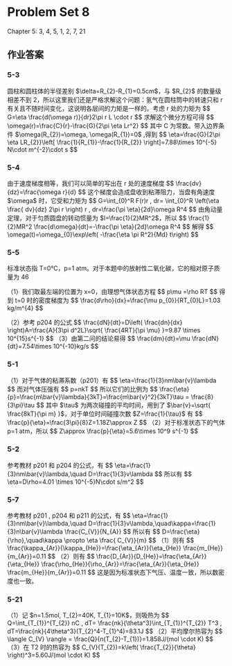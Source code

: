 # Problem Set 8

<p>Chapter 5: 3, 4, 5, 1, 2, 7, 21</p>
<h2 id="作业答案">作业答案</h2>
<h3 id="5-3">5-3</h3>
<p>圆柱和圆柱体的半径差别 $\delta=R_{2}-R_{1}=0.5cm$，与 $R_{2}$ 的数量级相差不到 2，所以这里我们还是严格求解这个问题：氢气在圆柱筒中的转速只和 r 有关且不随时间变化，这说明各层间的力矩是一样的。考虑 r 处的力矩为
$$
G=\eta \frac{d(\omega r)}{dr}2\pi r L \cdot r
$$
求解这个微分方程可得
$$
\omega(r)=\frac{C}{r}-\frac{G}{2\pi \eta Lr^2}
$$
其中 C 为常数。带入边界条件 $\omega(R_{2})=\omega, \omega(R_{1})=0$ ,得到
$$
\eta=\frac{G}{2\pi \eta LR_{2}}\left[ \frac{1}{R_{1}}-\frac{1}{R_{2}} \right]=7.88\times 10^{-5} N\cdot m^{-2}\cdot s
$$</p>
<h3 id="5-4">5-4</h3>
<p>由于速度梯度相等，我们可以简单的写出在 r 处的速度梯度
$$
\frac{dv}{dz}=\frac{\omega r}{d}
$$
这个梯度会造成盘收到粘滞阻力，当盘有角速度 $\omega$ 时，它受和力矩为
$$
G=\int_{0}^R F(r)r , dr= \int_{0}^R \left(\eta \frac{ dv}{dz} 2\pi r \right) r , dr=\frac{\pi \eta}{2d}\omega R^4
$$
由角动量定理，对于匀质圆盘的转动惯量为 $I=\frac{1}{2}MR^2$，所以
$$
\frac{1}{2}MR^2 \frac{d\omega}{dt}=-\frac{\pi \eta}{2d}\omega R^4
$$
解得
$$
\omega(t)=\omega_{0}\exp\left( -\frac{\eta \pi R^2}{Md} t\right)
$$</p>
<h3 id="5-5">5-5</h3>
<p>标准状态指 T=0°C，p=1 atm。对于本题中的放射性二氧化碳，它的相对原子质量为 46</p>
<p>（1）我们取最左端的位置为 x=0，由理想气体状态方程
$$
p\mu =\rho RT
$$
得到 t=0 时的密度梯度为
$$
\frac{d\rho}{dx}=\frac{\mu p_{0}}{RT_{0}L}=1.03 kg/m^{4}
$$</p>
<p>（2）参考 p204 的公式
$$
\frac{dN}{dt}=D\left( \frac{dn}{dx} \right)A=\frac{A}{3\pi d^2L}\sqrt{ \frac{4RT}{\pi \mu} }=9.87 \times 10^{15}s^{-1}
$$
（3）由第二问的结论易得
$$
\frac{dm}{dt}=\mu  \frac{dN}{dt}=7.54\times 10^{-10}kg/s
$$</p>
<h3 id="5-1">5-1</h3>
<p>（1）对于气体的粘滞系数（p201）有
$$
\eta=\frac{1}{3}nm\bar{v}\lambda
$$
而对气体压强有
$$
p=nkT
$$
所以它们的比例为
$$
\frac{\eta}{p}=\frac{m\bar{v}\lambda}{3kT}=\frac{m\bar{v}^2}{3kT}\tau = \frac{8}{3\pi}\tau
$$
其中 $\tau$ 为两次碰撞的平均时间，用到了 $\bar{v}=\sqrt{ \frac{8kT}{\pi m} }$，对于单位时间碰撞次数 $Z=\frac{1}{\tau}$ 有
$$
\frac{p}{\eta}=\frac{3\pi}{8}Z=1.18Z\approx Z
$$
（2）对于标准状态下的气体 p=1 atm，所以
$$
Z\approx \frac{p}{\eta}=5.6\times 10^9 s^{-1}
$$</p>
<h3 id="5-2">5-2</h3>
<p>参考教材 p201 和 p204 的公式，有
$$
\eta=\frac{1}{3}nm\bar{v}\lambda,\quad D=\frac{1}{3}v\lambda
$$
所以有
$$
\eta=D\rho=4.01 \times 10^{-5}N\cdot s/m^2
$$</p>
<h3 id="5-7">5-7</h3>
<p>参考教材 p201 , p204 和 p211 的公式，有
$$
\eta=\frac{1}{3}nm\bar{v}\lambda,\quad D=\frac{1}{3}v\lambda,\quad\kappa=\frac{1}{3}n\bar{v}\lambda  \frac{C_{V}}{N_{A}}
$$
所以有
$$
D=\frac{\eta}{\rho},\quad\kappa \propto \eta \frac{ C_{V}}{m}
$$
（1）则有
$$
\frac{\kappa_{Ar}}{\kappa_{He}}=\frac{\eta_{Ar}}{\eta_{He}} \frac{m_{He}}{m_{Ar}}=0.11
$$
（2）则有
$$
\frac{D_{Ar}}{D_{He}}=\frac{\eta_{Ar}}{\eta_{He}} \frac{\rho_{He}}{\rho_{Ar}}=\frac{\eta_{Ar}}{\eta_{He}} \frac{m_{He}}{m_{Ar}}=0.11
$$
这是因为标准状态下气压、温度一致，所以数密度也一致。</p>
<h3 id="5-21">5-21</h3>
<p>（1）记 $n=1.5mol, T_{2}=40K, T_{1}=10K$，则吸热为
$$
Q=\int_{T_{1}}^{T_{2}} nC , dT= \frac{nk}{\theta^3}\int_{T_{1}}^{T_{2}} T^3 , dT=\frac{nk}{4\theta^3}(T_{2}^4-T_{1}^4)=83.1J
$$
（2）平均摩尔热容为
$$
\langle C_{V} \rangle = \frac{Q}{n(T_{2}-T_{1})}=1.858J/(mol \cdot K)
$$
（3）在 T2 时的热容为
$$
C_{V}(T_{2})=k\left( \frac{T_{2}}{\theta} \right)^3=5.60J/(mol \cdot K)
$$</p>

